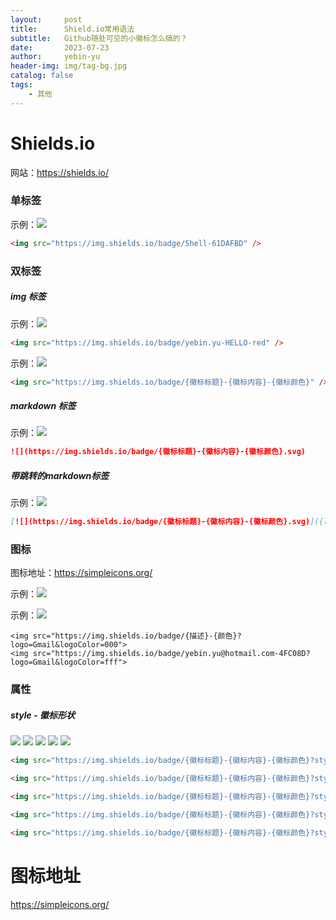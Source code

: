 ```yaml
---
layout:     post
title:      Shield.io常用语法
subtitle:   Github随处可见的小徽标怎么搞的？
date:       2023-07-23
author:     yebin-yu
header-img: img/tag-bg.jpg
catalog: false
tags:
    - 其他
---
```


# Shields.io

网站：https://shields.io/

### 单标签

示例：<img src="https://img.shields.io/badge/Shell-61DAFBD" />

```html
<img src="https://img.shields.io/badge/Shell-61DAFBD" />
```



### 双标签


##### img 标签

示例：<img src="https://img.shields.io/badge/yebin.yu-HELLO-red" />

```html
<img src="https://img.shields.io/badge/yebin.yu-HELLO-red" />
```

示例：<img src="https://img.shields.io/badge/{徽标标题}-{徽标内容}-{徽标颜色}" />

```html
<img src="https://img.shields.io/badge/{徽标标题}-{徽标内容}-{徽标颜色}" />
```




##### markdown 标签

示例：![](https://img.shields.io/badge/{徽标标题}-{徽标内容}-{徽标颜色}.svg)

```markdown
![](https://img.shields.io/badge/{徽标标题}-{徽标内容}-{徽标颜色}.svg)
```




##### 带跳转的markdown标签

示例：[![](https://img.shields.io/badge/{徽标标题}-{徽标内容}-{徽标颜色}.svg)]({linkUrl})

```markdown
[![](https://img.shields.io/badge/{徽标标题}-{徽标内容}-{徽标颜色}.svg)]({linkUrl})
```





### 图标

图标地址：https://simpleicons.org/

示例：<img src="https://img.shields.io/badge/{描述}-{颜色}?logo=Gmail&logoColor=000">

示例：<img src="https://img.shields.io/badge/yebin.yu@hotmail.com-4FC08D?logo=Gmail&logoColor=fff&style=flat">

```
<img src="https://img.shields.io/badge/{描述}-{颜色}?logo=Gmail&logoColor=000">
<img src="https://img.shields.io/badge/yebin.yu@hotmail.com-4FC08D?logo=Gmail&logoColor=fff">
```





### 属性

##### style - 徽标形状

<img src="https://img.shields.io/badge/{徽标标题}-{徽标内容}-{徽标颜色}?style=flat" />

<img src="https://img.shields.io/badge/{徽标标题}-{徽标内容}-{徽标颜色}?style=flat-square" />

<img src="https://img.shields.io/badge/{徽标标题}-{徽标内容}-{徽标颜色}?style=plastic" />

<img src="https://img.shields.io/badge/{徽标标题}-{徽标内容}-{徽标颜色}?style=for-the-badge" />

<img src="https://img.shields.io/badge/{徽标标题}-{徽标内容}-{徽标颜色}?style=social" />

```html
<img src="https://img.shields.io/badge/{徽标标题}-{徽标内容}-{徽标颜色}?style=flat" />

<img src="https://img.shields.io/badge/{徽标标题}-{徽标内容}-{徽标颜色}?style=flat-square" />

<img src="https://img.shields.io/badge/{徽标标题}-{徽标内容}-{徽标颜色}?style=plastic" />

<img src="https://img.shields.io/badge/{徽标标题}-{徽标内容}-{徽标颜色}?style=for-the-badge" />

<img src="https://img.shields.io/badge/{徽标标题}-{徽标内容}-{徽标颜色}?style=social" />
```



# 图标地址

https://simpleicons.org/
